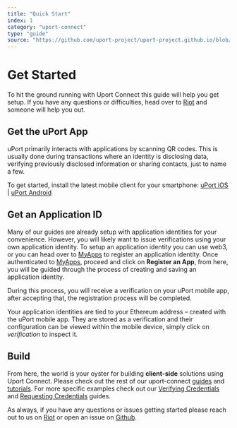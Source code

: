 ```yaml
---
title: "Quick Start"
index: 1
category: "uport-connect"
type: "guide"
source: "https://github.com/uport-project/uport-project.github.io/blob/develop/markdown/docs/guides/GettingStarted.md"
---
```


# Get Started

To hit the ground running with Uport Connect this guide will help you get setup. If you have any questions or difficulties, head over to [Riot](chat.uport.me) and someone will help you out.

## Get the uPort App

uPort primarily interacts with applications by scanning QR codes. This is usually done during transactions where an identity is disclosing data, verifying previously disclosed information or sharing contacts, just to name a few.

To get started, install the latest mobile client for your smartphone: [uPort iOS](https://itunes.apple.com/us/app/uport-identity-wallet-ethereum/id1123434510?mt=8) | [uPort Android](https://play.google.com/store/apps/details?id=com.uportMobile)

## Get an Application ID

Many of our guides are already setup with application identities for your convenience.  However, you will likely want to issue verifications using your own application identity.  To setup an application identity you can use web3, or you can head over to [MyApps](/myapps) to register an application identity. Once authenticated to [MyApps](/myapps), proceed and click on **Register an App**, from here, you will be guided through the process of creating and saving an application identity.

During this process, you will receive a verification on your uPort mobile app, after accepting that, the registration process will be completed.

Your application identities are tied to your Ethereum address – created with the uPort mobile app. They are stored as a verification and their configuration can be viewed within the mobile device, simply click on *verification* to inspect it.

## Build

From here, the world is your oyster for building **client-side** solutions using Uport Connect. Please check out the rest of our uport-connect [guides](/uport-connect/guides/usage) and [tutorials](/uport-connect/guides/tutorial).  For more specific examples check out our [Verifying Credentials](/attestcredentials) and [Requesting Credentials](/requestcredentials) guides.

As always, if you have any questions or issues getting started please reach out to us on [Riot](chat.uport.me) or open an issue on [Github](https://github.com/uport-project).


